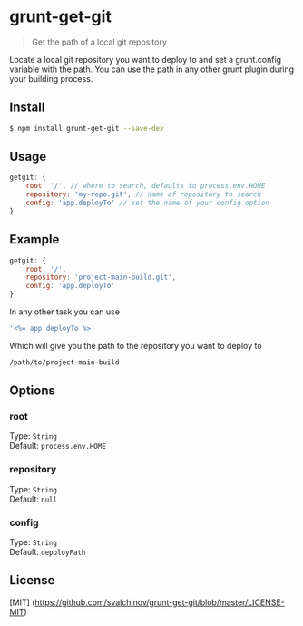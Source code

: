 # grunt-get-git

> Get the path of a local git repository

Locate a local git repository you want to deploy to and set a grunt.config variable with the path. You can use the path in any other grunt plugin during your building process.

## Install

```sh
$ npm install grunt-get-git --save-dev
```

## Usage

```js
getgit: {
    root: '/', // where to search, defaults to process.env.HOME
    repository: 'my-repo.git', // name of repository to search
    config: 'app.deployTo' // set the name of your config option
}
```

## Example
```js
getgit: {
    root: '/',
    repository: 'project-main-build.git',
    config: 'app.deployTo'
}
```

In any other task you can use
```js
'<%= app.deployTo %>
```

Which will give you the path to the repository you want to deploy to
```sh
/path/to/project-main-build
```

## Options

### root
Type: `String`  
Default: `process.env.HOME`

### repository
Type: `String`  
Default: `null`

### config
Type: `String`  
Default: `depoloyPath`


## License
[MIT] (https://github.com/svalchinov/grunt-get-git/blob/master/LICENSE-MIT)

